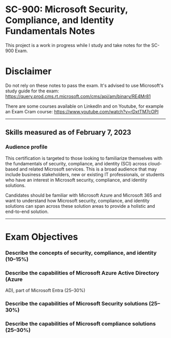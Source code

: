 # SC-900: Microsoft Security, Compliance, and Identity Fundamentals Notes
This project is a work in progress while I study and take notes for the SC-900 Exam. 


# Disclaimer
Do not rely on these notes to pass the exam. It's advised to use Microsoft's study guide for the exam: https://query.prod.cms.rt.microsoft.com/cms/api/am/binary/RE4Mr81

There are some courses available on LinkedIn and on Youtube, for example an Exam Cram course: https://www.youtube.com/watch?v=rDxtTM7cOPI


----
## Skills measured as of February 7, 2023
### Audience profile
This certification is targeted to those looking to familiarize themselves with the fundamentals of 
security, compliance, and identity (SCI) across cloud-based and related Microsoft services.
This is a broad audience that may include business stakeholders, new or existing IT professionals, or 
students who have an interest in Microsoft security, compliance, and identity solutions.

Candidates should be familiar with Microsoft Azure and Microsoft 365 and want to understand how 
Microsoft security, compliance, and identity solutions can span across these solution areas to provide a 
holistic and end-to-end solution.

----
# Exam Objectives
### Describe the concepts of security, compliance, and identity (10–15%)
### Describe the capabilities of Microsoft Azure Active Directory (Azure 
AD), part of Microsoft Entra (25–30%)
### Describe the capabilities of Microsoft Security solutions (25–30%)
### Describe the capabilities of Microsoft compliance solutions (25–30%)